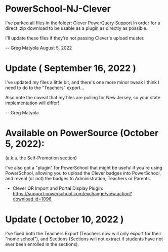 # PowerSchool-NJ-Clever

I've parked all files in the folder: Clever PowerQuery Support in order for a direct .zip download to be usable as a plugin as directly as possible.

I'll update these files if they're not passing Clever's upload muster.

-- Greg Matyola
August 5, 2022

# Update ( September 16, 2022 )

I've updated my files a little bit, and there's one more minor tweak I think I need to do to the "Teachers" export...

Also note the caveat that my files are pulling for New Jersey, so your state implementation will differ!

-- Greg Matyola

# Available on PowerSource (October 5, 2022):
(a.k.a. the Self-Promotion section)

I've also got a "plugin" for PowerSchool that might be useful if you're using PowerSchool, allowing you to upload the Clever badges into PowerSchool, and reveal (or not) the badges to Administration, Teachers or Parents.

* Clever QR Import and Portal Display Plugin:
  https://support.powerschool.com/exchange/view.action?download.id=1096

# Update ( October 10, 2022 ) 
I've fixed both the Teachers Export (Teachers now will only export for their "home school"), and Sections (Sections will not extract if students have not ever been enrolled in the sections).
